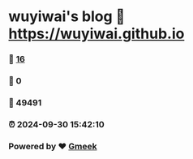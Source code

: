 # wuyiwai's blog :link: https://wuyiwai.github.io 
### :page_facing_up: [16](https://wuyiwai.github.io/tag.html) 
### :speech_balloon: 0 
### :hibiscus: 49491 
### :alarm_clock: 2024-09-30 15:42:10 
### Powered by :heart: [Gmeek](https://github.com/Meekdai/Gmeek)
